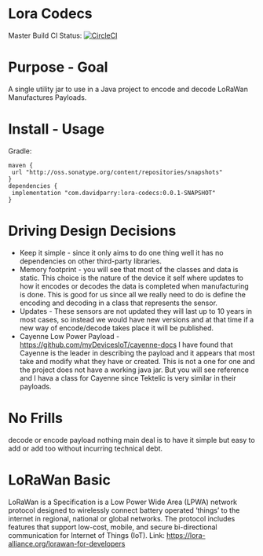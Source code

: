 # Lora Codecs
Master Build CI Status: [![CircleCI](https://circleci.com/gh/davidparry/lora-codecs/tree/master.svg?style=svg)](https://circleci.com/gh/davidparry/lora-codecs/tree/master)

# Purpose - Goal
A single utility jar to use in a Java project to encode and decode LoRaWan Manufactures Payloads.

# Install - Usage
 Gradle: 
 ``` 
 maven {
  url "http://oss.sonatype.org/content/repositories/snapshots"
 }
 dependencies {
  implementation "com.davidparry:lora-codecs:0.0.1-SNAPSHOT"
 }
```

# Driving Design Decisions
* Keep it simple - since it only aims to do one thing well it has no dependencies on other third-party libraries.
* Memory footprint - you will see that most of the classes and data is static. This choice is the nature of the device it self 
where updates to how it encodes or decodes the data is completed when manufacturing is done. This is good for us since all we really need to do is define the encoding and decoding in a class that represents the sensor. 
* Updates - These sensors are not updated they will last up to 10 years in most cases, so instead we would have new versions and at that time if a new way of encode/decode takes place it will be published.
* Cayenne Low Power Payload -  https://github.com/myDevicesIoT/cayenne-docs I have found that Cayenne is the leader in describing the payload and it appears that most take and modify what they have or created. This is not a one for one and the project does not have a working java jar. But you will see reference and I hava a class for Cayenne since Tektelic is very similar in their payloads.

# No Frills
decode or encode payload nothing main deal is to have it simple but easy to add or add too without incurring technical debt.


# LoRaWan Basic 
LoRaWan is a Specification is a Low Power Wide Area (LPWA) network protocol designed to wirelessly connect battery operated ‘things’ to the internet in regional, national or global networks. The protocol includes features that support low-cost, mobile, and secure bi-directional communication for Internet of Things (IoT).
Link: https://lora-alliance.org/lorawan-for-developers

